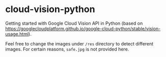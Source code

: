 # cloud-vision-python
Getting started with Google Cloud Vision API in Python (based on https://googlecloudplatform.github.io/google-cloud-python/stable/vision-usage.html).

Feel free to change the images under `/res` directory to detect different images. For certain reasons, `safe.jpg` is not provided here.
